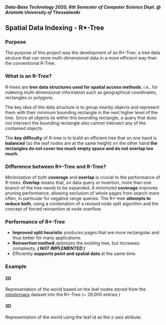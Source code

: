 ﻿#### *Data-Base Technology 2020, 6th Semester of Computer Science Dept. @ Aristotle University of Thessaloniki*
 

## Spatial Data Indexing - R*-Tree 

### Purpose

The purpose of this project was the development of an R*-Tree, a tree data struture that can store multi-dimensional data in a more efficient way than the conventional R-Tree. 

### What is an R-Tree?

R-trees are **tree data structures used for spatial access methods**, i.e., for indexing multi-dimensional information such as geographical coordinates, rectangles or polygons. 

The key idea of the data structure is to group nearby objects and represent them with their minimum bounding rectangle in the next higher level of the tree. Since all objects lie within this bounding rectangle, a query that does not intersect the bounding rectangle also cannot intersect any of the contained objects.

The **key difficulty** of R-tree is to build an efficient tree that on one hand is **balanced** (so the leaf nodes are at the same height) on the other hand **the rectangles do not cover too much empty space and do not overlap too much.**

### Difference between R*-Tree and R-Tree?

Minimization of both **coverage** and **overlap** is crucial to the performance of R-trees. **Overlap** means that, on data query or insertion, more than one branch of the tree needs to be expanded. A minimized **coverage** improves pruning performance, allowing exclusion of whole pages from search more often, in particular for negative range queries. The R*-tree **attempts to reduce both**, using a combination of a revised node split algorithm and the concept of forced reinsertion at node overflow.

### Performance of R*-Tree

- **Improved split heuristic** produces pages that are more rectangular and thus better for many applications.
- **Reinsertion method** optimizes the existing tree, but increases complexity. ***( NOT IMPLEMENTED )***
- Efficiently **supports point and spatial data** at the same time.

### Example

#### 2D
Representation of the world based on the leaf nodes stored from the [simplemaps](https://simplemaps.com/data/world-cities) dataset into the R*-Tree (~ 26.000 entries )

#### 3D
Representation of the world using the leaf id as the z-axis atribute.
